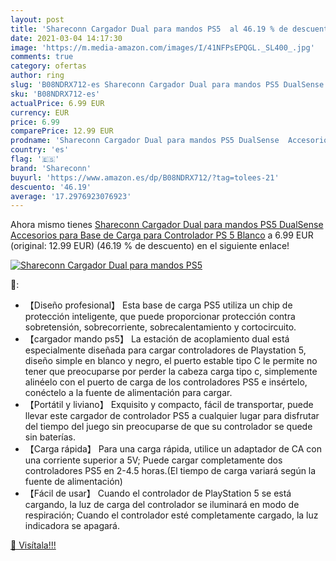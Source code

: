 ```yaml
---
layout: post
title: 'Shareconn Cargador Dual para mandos PS5  al 46.19 % de descuento'
date: 2021-03-04 14:17:30
image: 'https://m.media-amazon.com/images/I/41NFPsEPQGL._SL400_.jpg'
comments: true
category: ofertas
author: ring
slug: 'B08NDRX712-es Shareconn Cargador Dual para mandos PS5 DualSense...'
sku: 'B08NDRX712-es'
actualPrice: 6.99 EUR
currency: EUR
price: 6.99
comparePrice: 12.99 EUR
prodname: 'Shareconn Cargador Dual para mandos PS5 DualSense  Accesorios para Base de Carga para Controlador PS 5 Blanco'
country: 'es'
flag: '🇪🇸'
brand: 'Shareconn'
buyurl: 'https://www.amazon.es/dp/B08NDRX712/?tag=tolees-21'
descuento: '46.19'
average: '17.2976923076923'
---
```


Ahora mismo tienes [Shareconn Cargador Dual para mandos PS5 DualSense  Accesorios para Base de Carga para Controlador PS 5 Blanco](https://www.amazon.es/dp/B08NDRX712/?tag=tolees-21) a 6.99 EUR (original: 12.99 EUR) (46.19 %  de descuento) en el siguiente enlace!

[![Shareconn Cargador Dual para mandos PS5 ](https://m.media-amazon.com/images/I/41NFPsEPQGL._SL400_.jpg)](https://www.amazon.es/dp/B08NDRX712/?tag=tolees-21)

🔎:

- 【Diseño profesional】 Esta base de carga PS5 utiliza un chip de protección inteligente, que puede proporcionar protección contra sobretensión, sobrecorriente, sobrecalentamiento y cortocircuito.
- 【cargador mando ps5】 La estación de acoplamiento dual está especialmente diseñada para cargar controladores de Playstation 5, diseño simple en blanco y negro, el puerto estable tipo C le permite no tener que preocuparse por perder la cabeza carga tipo c, simplemente alinéelo con el puerto de carga de los controladores PS5 e insértelo, conéctelo a la fuente de alimentación para cargar.
- 【Portátil y liviano】 Exquisito y compacto, fácil de transportar, puede llevar este cargador de controlador PS5 a cualquier lugar para disfrutar del tiempo del juego sin preocuparse de que su controlador se quede sin baterías.
- 【Carga rápida】 Para una carga rápida, utilice un adaptador de CA con una corriente superior a 5V; Puede cargar completamente dos controladores PS5 en 2-4.5 horas.(El tiempo de carga variará según la fuente de alimentación)
- 【Fácil de usar】 Cuando el controlador de PlayStation 5 se está cargando, la luz de carga del controlador se iluminará en modo de respiración; Cuando el controlador esté completamente cargado, la luz indicadora se apagará.

[🛒 Visítala!!!](https://www.amazon.es/dp/B08NDRX712/?tag=tolees-21)
